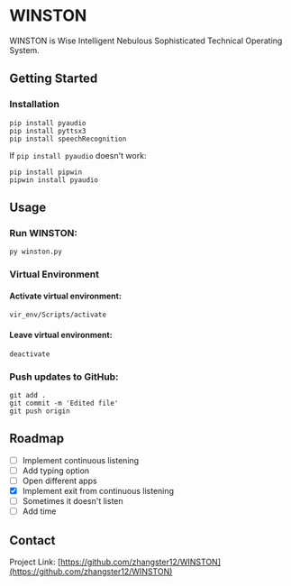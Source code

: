# WINSTON
WINSTON is Wise Intelligent Nebulous Sophisticated Technical Operating System.

## Getting Started

### Installation
```
pip install pyaudio
pip install pyttsx3
pip install speechRecognition
```

If `pip install pyaudio` doesn't work:
```
pip install pipwin
pipwin install pyaudio
```

## Usage
### Run WINSTON:
```
py winston.py
```

### Virtual Environment
#### Activate virtual environment:
```
vir_env/Scripts/activate
```

#### Leave virtual environment:
```
deactivate
```

### Push updates to GitHub:
```
git add .
git commit -m 'Edited file'
git push origin
```

## Roadmap
- [ ] Implement continuous listening
- [ ] Add typing option
- [ ] Open different apps
- [X] Implement exit from continuous listening
- [ ] Sometimes it doesn't listen
- [ ] Add time

## Contact
Project Link: [https://github.com/zhangster12/WINSTON](https://github.com/zhangster12/WINSTON)